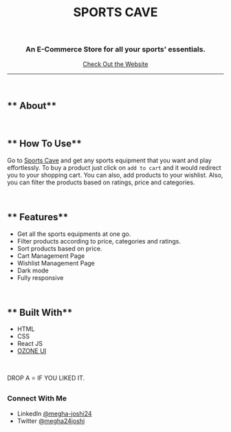 <h1 align = "center">
  <br />
  <a href="https://sports-cave-react.netlify.app/"></a>
  <br />
  SPORTS CAVE
  <br />
</h1>

<br />

<h3 align="center">An E-Commerce Store for all your sports' essentials.</h3>

<p align="center">
  <a href="https://sports-cave-react.netlify.app/">Check Out the Website</a>
  <br />
</p>
<hr />
<br />

## ** About**
<br />

## ** How To Use**

Go to [Sports Cave](https://sports-cave-react.netlify.app/) and get any sports equipment that you want and play effortlessly. To buy a product just click on `add to cart` and it would redirect you to your shopping cart. You can also, add products to your wishlist. Also, you can filter the products based on ratings, price and categories.

<br />


## ** Features**

- Get all the sports equipments at one go. 
- Filter products according to price, categories and ratings.
- Sort products based on price.
- Cart Management Page
- Wishlist Management Page
- Dark mode
- Fully responsive

<br />

## ** Built With**

- HTML
- CSS
- React JS
- [OZONE UI](https://ozone-ui-library.netlify.app/)

<br />

DROP A ⭐ IF YOU LIKED IT.

### Connect With Me

- LinkedIn [@megha-joshi24](https://www.linkedin.com/in/megha-joshi24/)
- Twitter [@megha24joshi](https://twitter.com/megha24joshi)
